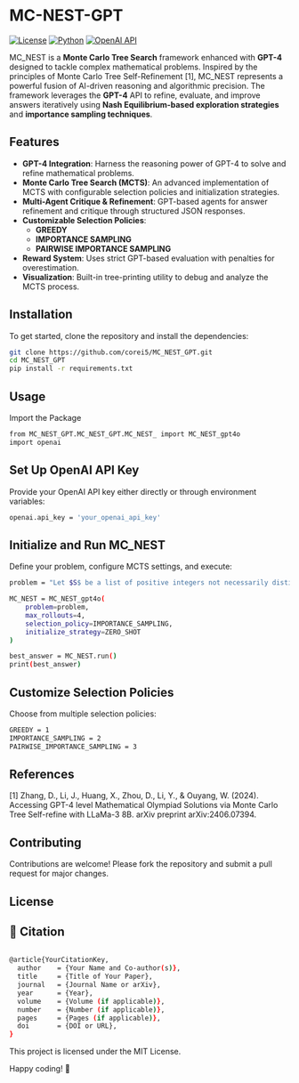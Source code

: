 # MC-NEST-GPT

[![License](https://img.shields.io/badge/License-MIT-blue.svg)](LICENSE)
[![Python](https://img.shields.io/badge/Python-3.8%2B-blue.svg)](https://www.python.org/)
[![OpenAI API](https://img.shields.io/badge/OpenAI-GPT--4-blue)](https://platform.openai.com/)

MC_NEST is a **Monte Carlo Tree Search** framework enhanced with **GPT-4** designed to tackle complex mathematical problems. Inspired by the principles of Monte Carlo Tree Self-Refinement [1], MC_NEST represents a powerful fusion of AI-driven reasoning and algorithmic precision. The framework leverages the **GPT-4** API to refine, evaluate, and improve answers iteratively using **Nash Equilibrium-based exploration strategies** and **importance sampling techniques**.

## Features

- **GPT-4 Integration**: Harness the reasoning power of GPT-4 to solve and refine mathematical problems.
- **Monte Carlo Tree Search (MCTS)**: An advanced implementation of MCTS with configurable selection policies and initialization strategies.
- **Multi-Agent Critique & Refinement**: GPT-based agents for answer refinement and critique through structured JSON responses.
- **Customizable Selection Policies**:
  - **GREEDY**
  - **IMPORTANCE SAMPLING**
  - **PAIRWISE IMPORTANCE SAMPLING**
- **Reward System**: Uses strict GPT-based evaluation with penalties for overestimation.
- **Visualization**: Built-in tree-printing utility to debug and analyze the MCTS process.

## Installation

To get started, clone the repository and install the dependencies:

```bash
git clone https://github.com/corei5/MC_NEST_GPT.git
cd MC_NEST_GPT
pip install -r requirements.txt
```

## Usage

Import the Package

```bash
from MC_NEST_GPT.MC_NEST_GPT.MC_NEST_ import MC_NEST_gpt4o
import openai
```

## Set Up OpenAI API Key

Provide your OpenAI API key either directly or through environment variables:

```bash
openai.api_key = 'your_openai_api_key'
```

## Initialize and Run MC_NEST

Define your problem, configure MCTS settings, and execute:

```bash
problem = "Let $S$ be a list of positive integers not necessarily distinct in which the number $68$ appears. The average (arithmetic mean) of the numbers in $S$ is $56$. However, if $68$ is removed, the average of the remaining numbers drops to $55$. What is the largest number that can appear in $S$?"

MC_NEST = MC_NEST_gpt4o(
    problem=problem,
    max_rollouts=4,
    selection_policy=IMPORTANCE_SAMPLING,
    initialize_strategy=ZERO_SHOT
)

best_answer = MC_NEST.run()
print(best_answer)

```
## Customize Selection Policies

Choose from multiple selection policies:

```bash
GREEDY = 1
IMPORTANCE_SAMPLING = 2
PAIRWISE_IMPORTANCE_SAMPLING = 3

```

## References

[1] Zhang, D., Li, J., Huang, X., Zhou, D., Li, Y., & Ouyang, W. (2024). Accessing GPT-4 level Mathematical Olympiad Solutions via Monte Carlo Tree Self-refine with LLaMa-3 8B. arXiv preprint arXiv:2406.07394. 

## Contributing
Contributions are welcome! Please fork the repository and submit a pull request for major changes.

## License

## 📄 Citation

```bash

@article{YourCitationKey,
  author    = {Your Name and Co-author(s)},
  title     = {Title of Your Paper},
  journal   = {Journal Name or arXiv},
  year      = {Year},
  volume    = {Volume (if applicable)},
  number    = {Number (if applicable)},
  pages     = {Pages (if applicable)},
  doi       = {DOI or URL},
}

```

This project is licensed under the MIT License.

Happy coding! 🚀
